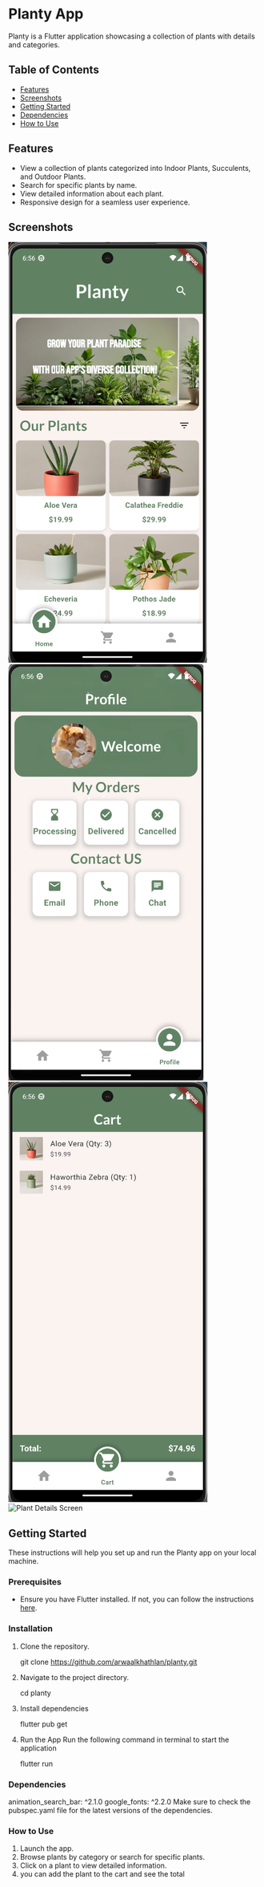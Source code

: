 # Planty App

Planty is a Flutter application showcasing a collection of plants with details and categories.

## Table of Contents
- [Features](#features)
- [Screenshots](#screenshots)
- [Getting Started](#getting-started)
- [Dependencies](#dependencies)
- [How to Use](#how-to-use)

## Features
- View a collection of plants categorized into Indoor Plants, Succulents, and Outdoor Plants.
- Search for specific plants by name.
- View detailed information about each plant.
- Responsive design for a seamless user experience.

## Screenshots
![Home Screen](readmeAssets/HomeScreen.png)
![Profile Screen](readmeAssets/ProfileScreen.png)
![Cart Screen](readmeAssets/CartScreen.png)
![Plant Details Screen](readmeAssets/ProductScreen.png.png)

## Getting Started
These instructions will help you set up and run the Planty app on your local machine.

### Prerequisites
- Ensure you have Flutter installed. If not, you can follow the instructions [here](https://flutter.dev/docs/get-started/install).

### Installation
1. Clone the repository.
   
   git clone https://github.com/arwaalkhathlan/planty.git

2. Navigate to the project directory.

   cd planty

3. Install dependencies

   flutter pub get

4. Run the App
   Run the following command in terminal to start the application

   flutter run

  
### Dependencies
 animation_search_bar: ^2.1.0
 google_fonts: ^2.2.0
 Make sure to check the pubspec.yaml file for the latest versions of the dependencies.

### How to Use
  1. Launch the app.
  2. Browse plants by category or search for specific plants.
  3. Click on a plant to view detailed information.
  4. you can add the plant to the cart and see the total




